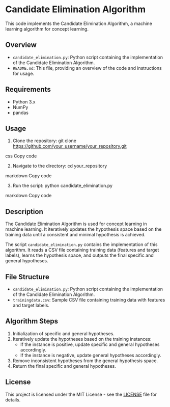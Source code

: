 # Candidate Elimination Algorithm

This code implements the Candidate Elimination Algorithm, a machine learning algorithm for concept learning.

## Overview

- `candidate_elimination.py`: Python script containing the implementation of the Candidate Elimination Algorithm.
- `README.md`: This file, providing an overview of the code and instructions for usage.

## Requirements

- Python 3.x
- NumPy
- pandas

## Usage

1. Clone the repository:
git clone https://github.com/your_username/your_repository.git

css
Copy code

2. Navigate to the directory:
cd your_repository

markdown
Copy code

3. Run the script:
python candidate_elimination.py

markdown
Copy code

## Description

The Candidate Elimination Algorithm is used for concept learning in machine learning. It iteratively updates the hypothesis space based on the training data until a consistent and minimal hypothesis is achieved.

The script `candidate_elimination.py` contains the implementation of this algorithm. It reads a CSV file containing training data (features and target labels), learns the hypothesis space, and outputs the final specific and general hypotheses.

## File Structure

- `candidate_elimination.py`: Python script containing the implementation of the Candidate Elimination Algorithm.
- `trainingdata.csv`: Sample CSV file containing training data with features and target labels.

## Algorithm Steps

1. Initialization of specific and general hypotheses.
2. Iteratively update the hypotheses based on the training instances:
   - If the instance is positive, update specific and general hypotheses accordingly.
   - If the instance is negative, update general hypotheses accordingly.
3. Remove inconsistent hypotheses from the general hypothesis space.
4. Return the final specific and general hypotheses.

## License

This project is licensed under the MIT License - see the [LICENSE](LICENSE) file for details.
